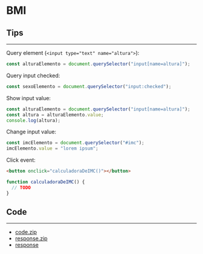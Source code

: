 # BMI

## Tips

---

Query element (`<input type="text" name="altura">`):

```js
const alturaElemento = document.querySelector("input[name=altura]");
```

Query input checked:

```js
const sexoElemento = document.querySelector("input:checked");
```

Show input value:

```js
const alturaElemento = document.querySelector("input[name=altura]");
const altura = alturaElemento.value;
console.log(altura);
```

Change input value:

```js
const imcElemento = document.querySelector("#imc");
imcElemento.value = "lorem ipsum";
```

Click event:

```html
<button onclick="calculadoraDeIMC()"></button>
```

```js
function calculadoraDeIMC() {
  // TODO
}
```

## Code

---

- [code.zip](code.zip)
- [response.zip](response.zip)
- [response](response/)
